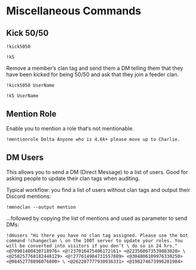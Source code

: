 # Miscellaneous Commands

## Kick 50/50

`!kick5050`

`!k5`

Remove a member’s clan tag and send them a DM telling them that they have been kicked for being 50/50 and ask that they join a feeder clan.

`!kick5050 UserName`

`!k5 UserName`

## Mention Role

Enable you to mention a role that‘s not mentionable.

`!mentionrole Delta Anyone who is 4.6k+ please move up to Charlie.`

## DM Users

This allows you to send a DM (Direct Message) to a list of users. Good for asking people to update their clan tags when auditing.

Typical workflow: you find a list of users without clan tags and output their Discord mentions:

`!mmnoclan --output mention`

…followed by copying the list of mentions and used as parameter to send DMs:

`!dmusers "Hi there you have no clan tag assigned. Please use the bot command !changeclan \
on the 100T server to update your roles. You will be converted into visitors if you don’t \
do so in 24 hrs." <@70901400430718976> <@!237016475406172161> <@223568673539883020> \
<@258257768182448129> <@!277614984731557889> <@304806109976330250> <@98452778896076800> \
<@262287777930936331> <@198274673996201984>`
